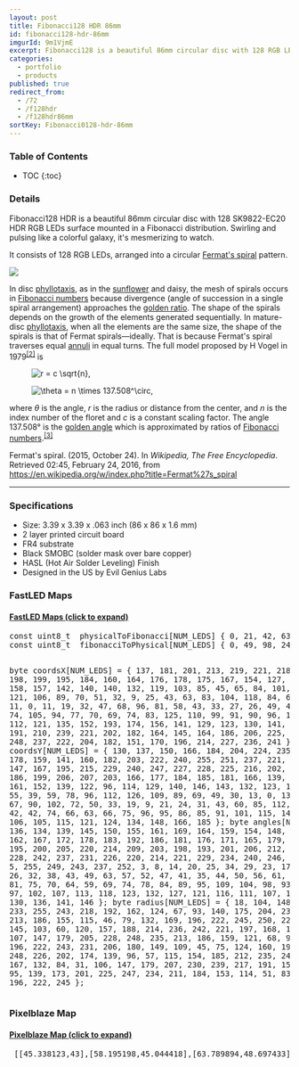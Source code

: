```yaml
---
layout: post
title: Fibonacci128 HDR 86mm
id: fibonacci128-hdr-86mm
imgurId: 9m1VjmE
excerpt: Fibonacci128 is a beautiful 86mm circular disc with 128 RGB LEDs surface mounted in a Fibonacci distribution.  Swirling and pulsing like a colorful galaxy, it's mesmerizing to watch.
categories:
  - portfolio
  - products
published: true
redirect_from:
  - /72
  - /f128hdr
  - /f128hdr86mm
sortKey: Fibonacci0128-hdr-86mm
---
```


<h3>Table of Contents</h3>

- TOC
{:toc}

### Details

Fibonacci128 HDR is a beautiful 86mm circular disc with 128 SK9822-EC20 HDR RGB LEDs surface mounted in a Fibonacci distribution. Swirling and pulsing like a colorful galaxy, it's mesmerizing to watch.

It consists of 128 RGB LEDs, arranged into a circular <a href="https://en.wikipedia.org/wiki/Fermat%27s_spiral">Fermat's spiral</a> pattern.

<a href="https://lectronz.com/stores/evilgeniuslabs" alt="I sell on Lectronz"><img src="https://lectronz-images.b-cdn.net/static/badges/i-sell-on-lectronz-medium.png" /></a>

<p>In disc <a href="https://en.wikipedia.org/wiki/Phyllotaxis" title="Phyllotaxis">phyllotaxis</a>, as in the <a href="https://en.wikipedia.org/wiki/Sunflower" title="Sunflower" class="mw-redirect">sunflower</a> and daisy, the mesh of spirals occurs in <a href="https://en.wikipedia.org/wiki/Fibonacci_number" title="Fibonacci number">Fibonacci numbers</a> because divergence (angle of succession in a single spiral arrangement) approaches the <a href="https://en.wikipedia.org/wiki/Golden_ratio" title="Golden ratio">golden ratio</a>. The shape of the spirals depends on the growth of the elements generated sequentially. In mature-disc <a href="https://en.wikipedia.org/wiki/Phyllotaxis" title="Phyllotaxis">phyllotaxis</a>, when all the elements are the same size, the shape of the spirals is that of Fermat spirals—ideally. That is because Fermat's spiral traverses equal <a href="https://en.wikipedia.org/wiki/Annulus_(mathematics)" title="Annulus (mathematics)">annuli</a> in equal turns. The full model proposed by H Vogel in 1979<sup id="cite_ref-2" class="reference"><a href="https://en.wikipedia.org/wiki/Fermat%27s_spiral#cite_note-2"><span>[</span>2<span>]</span></a></sup> is</p>
<dl>
<dd><img class="mwe-math-fallback-image-inline tex" alt="r = c \sqrt{n}," src="https://upload.wikimedia.org/math/7/8/1/7819d3be1d513629c44d336b5974553d.png" /></dd>
</dl>
<dl>
<dd><img class="mwe-math-fallback-image-inline tex" alt="\theta = n \times 137.508^\circ," src="https://upload.wikimedia.org/math/e/6/8/e6814eb420c2d2ea10a2fcba5e0cdc9d.png" /></dd>
</dl>
<p>where <i>θ</i> is the angle, <i>r</i> is the radius or distance from the center, and <i>n</i> is the index number of the floret and <i>c</i> is a constant scaling factor. The angle 137.508° is the <a href="https://en.wikipedia.org/wiki/Golden_angle" title="Golden angle">golden angle</a> which is approximated by ratios of <a href="https://en.wikipedia.org/wiki/Fibonacci_number" title="Fibonacci number">Fibonacci numbers</a>.<sup id="cite_ref-3" class="reference"><a href="https://en.wikipedia.org/wiki/Fermat%27s_spiral#cite_note-3"><span>[</span>3<span>]</span></a></sup></p>

<p>Fermat's spiral. (2015, October 24).  In <i>Wikipedia, The Free Encyclopedia</i>. Retrieved 02:45, February 24, 2016, from <a class="external free" href="https://en.wikipedia.org/w/index.php?title=Fermat%27s_spiral">https://en.wikipedia.org/w/index.php?title=Fermat%27s_spiral</a>
</p>

---

### Specifications

- Size: 3.39 x 3.39 x .063 inch (86 x 86 x 1.6 mm)
- 2 layer printed circuit board
- FR4 substrate
- Black SMOBC (solder mask over bare copper)
- HASL (Hot Air Solder Leveling) Finish
- Designed in the US by Evil Genius Labs

### FastLED Maps

<div class="panel-group" id="accordion0" role="tablist" aria-multiselectable="true">

  <div class="panel panel-default">
    <div class="panel-heading" role="tab" id="heading0One">
      <h4 class="panel-title">
        <a role="button" data-toggle="collapse" data-parent="#accordion0" href="#collapse0One" aria-expanded="false" aria-controls="collapse0One">
          FastLED Maps (click to expand)
        </a>
      </h4>
    </div>
    <div id="collapse0One" class="panel-collapse collapse" role="tabpanel" aria-labelledby="headingOne">
      <div class="panel-body">
        <pre>
const uint8_t  physicalToFibonacci[NUM_LEDS] { 0, 21, 42, 63, 84, 105, 126, 113, 92, 71, 50, 29, 8, 16, 37, 58, 79, 100, 121, 108, 87, 66, 45, 24, 3, 11, 32, 53, 74, 95, 116, 124, 103, 82, 61, 40, 19, 6, 27, 48, 69, 90, 111, 119, 98, 77, 56, 35, 14, 1, 22, 43, 64, 85, 106, 127, 114, 93, 72, 51, 30, 9, 17, 38, 59, 80, 101, 122, 109, 88, 67, 46, 25, 4, 12, 33, 54, 75, 96, 117, 125, 104, 83, 62, 41, 20, 7, 28, 49, 70, 91, 112, 120, 99, 78, 57, 36, 15, 2, 23, 44, 65, 86, 107, 115, 94, 73, 52, 31, 10, 18, 39, 60, 81, 102, 123, 110, 89, 68, 47, 26, 5, 13, 34, 55, 76, 97, 118 };
const uint8_t  fibonacciToPhysical[NUM_LEDS] { 0, 49, 98, 24, 73, 121, 37, 86, 12, 61, 109, 25, 74, 122, 48, 97, 13, 62, 110, 36, 85, 1, 50, 99, 23, 72, 120, 38, 87, 11, 60, 108, 26, 75, 123, 47, 96, 14, 63, 111, 35, 84, 2, 51, 100, 22, 71, 119, 39, 88, 10, 59, 107, 27, 76, 124, 46, 95, 15, 64, 112, 34, 83, 3, 52, 101, 21, 70, 118, 40, 89, 9, 58, 106, 28, 77, 125, 45, 94, 16, 65, 113, 33, 82, 4, 53, 102, 20, 69, 117, 41, 90, 8, 57, 105, 29, 78, 126, 44, 93, 17, 66, 114, 32, 81, 5, 54, 103, 19, 68, 116, 42, 91, 7, 56, 104, 30, 79, 127, 43, 92, 18, 67, 115, 31, 80, 6, 55 };

byte coordsX[NUM_LEDS] = { 137, 181, 201, 213, 219, 221, 218, 193, 198, 199, 195, 184, 160, 164, 176, 178, 175, 167, 154, 127, 142, 152, 158, 157, 142, 140, 140, 132, 119, 103, 85, 45, 65, 84, 101, 116, 126, 121, 106, 89, 70, 51, 32, 9, 25, 43, 63, 83, 104, 118, 84, 62, 42, 25, 11, 0, 11, 19, 32, 47, 68, 96, 81, 58, 43, 33, 27, 26, 49, 47, 50, 58, 74, 105, 94, 77, 70, 69, 74, 83, 125, 110, 99, 91, 90, 96, 114, 108, 112, 121, 135, 152, 193, 174, 156, 141, 129, 123, 130, 141, 155, 172, 191, 210, 239, 221, 202, 182, 164, 145, 164, 186, 206, 225, 241, 255, 248, 237, 222, 204, 182, 151, 170, 196, 214, 227, 236, 241 };
byte coordsY[NUM_LEDS] = { 130, 137, 150, 166, 184, 204, 224, 235, 216, 197, 178, 159, 141, 160, 182, 203, 222, 240, 255, 251, 237, 221, 202, 180, 147, 167, 195, 215, 229, 240, 247, 227, 228, 225, 216, 202, 181, 158, 186, 199, 206, 207, 203, 166, 177, 184, 185, 181, 166, 139, 161, 165, 161, 152, 139, 122, 96, 114, 129, 140, 146, 143, 132, 123, 110, 93, 74, 55, 39, 59, 78, 96, 112, 126, 109, 89, 69, 49, 30, 13, 0, 13, 28, 46, 67, 90, 102, 72, 50, 33, 19, 9, 21, 24, 31, 43, 60, 85, 112, 75, 57, 47, 42, 42, 74, 66, 63, 66, 75, 96, 95, 86, 85, 91, 101, 115, 142, 126, 114, 106, 105, 115, 121, 124, 134, 148, 166, 185 };
byte angles[NUM_LEDS] = { 136, 134, 139, 145, 150, 155, 161, 169, 164, 159, 154, 148, 143, 157, 162, 167, 172, 178, 183, 192, 186, 181, 176, 171, 165, 179, 184, 189, 195, 200, 205, 220, 214, 209, 203, 198, 193, 201, 206, 212, 217, 223, 228, 242, 237, 231, 226, 220, 214, 221, 229, 234, 240, 246, 251, 2, 11, 5, 255, 249, 243, 237, 252, 3, 8, 14, 20, 25, 34, 29, 23, 17, 12, 4, 21, 26, 32, 38, 43, 49, 63, 57, 52, 47, 41, 35, 44, 50, 56, 61, 66, 72, 86, 81, 75, 70, 64, 59, 69, 74, 78, 84, 89, 95, 109, 104, 98, 93, 88, 84, 97, 102, 107, 113, 118, 123, 132, 127, 121, 116, 111, 107, 121, 125, 130, 136, 141, 146 };
byte radius[NUM_LEDS] = { 18, 104, 148, 180, 207, 233, 255, 243, 218, 192, 162, 124, 67, 93, 140, 175, 204, 230, 251, 238, 213, 186, 155, 115, 46, 79, 132, 169, 196, 222, 245, 250, 229, 206, 178, 145, 103, 60, 120, 157, 188, 214, 236, 242, 221, 197, 168, 135, 87, 29, 107, 147, 179, 205, 228, 248, 235, 213, 186, 159, 121, 68, 91, 136, 168, 196, 222, 243, 231, 206, 180, 149, 109, 45, 75, 124, 160, 191, 217, 239, 248, 226, 202, 174, 139, 96, 57, 115, 154, 185, 212, 235, 243, 220, 196, 167, 132, 84, 31, 106, 147, 179, 207, 230, 239, 217, 191, 159, 124, 70, 95, 139, 173, 201, 225, 247, 234, 211, 184, 153, 114, 51, 83, 132, 167, 196, 222, 245 };
        </pre>
      </div>
    </div>
  </div>
</div>

### Pixelblaze Map

<div class="panel-group" id="accordion" role="tablist" aria-multiselectable="true">

  <div class="panel panel-default">
    <div class="panel-heading" role="tab" id="headingOne">
      <h4 class="panel-title">
        <a role="button" data-toggle="collapse" data-parent="#accordion" href="#collapseOne" aria-expanded="false" aria-controls="collapseOne">
          Pixelblaze Map (click to expand)
        </a>
      </h4>
    </div>
    <div id="collapseOne" class="panel-collapse collapse" role="tabpanel" aria-labelledby="headingOne">
      <div class="panel-body">
        <pre>
 [[45.338123,43],[58.195198,45.044418],[63.789894,48.697433],[67.25679,53.29055],[69.148987,58.495949],[69.648453,64.056137],[68.845367,69.741806],[61.471832,72.996025],[63.13755,67.613869],[63.432163,62.086205],[62.156754,56.607666],[58.897614,51.35516],[52.055382,46.306988],[53.270424,51.655849],[56.605034,57.997173],[57.343243,63.830036],[56.333427,69.295349],[53.91523,74.300003],[50.305405,78.70813],[42.49651,77.439056],[46.675785,73.711296],[49.745895,69.107109],[51.410019,63.658001],[51.13736,57.20063],[46.763866,47.90929],[46.355984,53.699272],[46.192993,61.578178],[43.881912,67.16967],[40.228294,71.405548],[35.601501,74.455147],[30.26886,76.342003],[18.813492,70.86132],[24.531694,71.116814],[30.005909,70.077301],[34.998459,67.665672],[39.233727,63.703339],[42.325642,57.586006],[40.811485,51.141201],[36.305767,58.995712],[31.356773,62.867508],[26.015711,64.71228],[20.488203,64.970779],[14.983789,63.837341],[8.355934,53.313129],[13.076317,56.473614],[18.287779,58.383907],[23.839783,58.831543],[29.621307,57.462208],[35.758469,53.3004],[40.01384,45.735569],[30.125214,51.95808],[23.597326,52.957428],[17.967846,51.866352],[13.075785,49.274487],[8.966934,45.486935],[5.732117,40.731461],[8.968613,33.316597],[11.35515,38.428303],[14.846581,42.725899],[19.452837,45.935024],[25.341887,47.654835],[33.579403,46.888714],[29.179279,43.571568],[22.570559,41.106918],[18.143475,37.281097],[15.233221,32.551777],[13.663933,27.215158],[13.371822,21.516418],[20.002306,17.147699],[19.410398,22.722937],[20.221064,28.196552],[22.624126,33.343975],[27.092329,37.92514],[36.09285,41.778229],[32.885128,37.138252],[27.868717,31.281563],[25.865625,25.613293],[25.741718,20.029524],[27.125671,14.660919],[29.809525,9.672592],[42.00972,5.970367],[37.598827,9.632435],[34.237846,14.083134],[32.15147,19.21633],[31.654659,24.971411],[33.407722,31.505299],[38.826233,34.963699],[37.025379,26.389368],[38.115402,20.254522],[40.842247,15.320278],[44.768547,11.419914],[49.612755,8.557182],[61.656063,11.863894],[56.028603,12.698933],[50.880199,14.783081],[46.464294,18.166878],[43.097244,23.023287],[41.326958,30.089825],[43.457077,37.791813],[46.517998,27.361439],[50.667374,22.317661],[55.565025,19.372162],[60.931099,18.015265],[66.525017,18.061241],[74.772781,27.083723],[69.563217,24.899553],[64.088806,24.055708],[58.528931,24.755291],[53.03693,27.39006],[47.541344,33.295383],[53.081104,32.96785],[59.553642,30.435913],[65.377167,30.321327],[70.702316,31.879082],[75.45256,34.782265],[79.506874,38.810135],[77.57753,46.544483],[74.266373,42.011993],[69.993881,38.495998],[64.777634,36.285572],[58.452179,35.860527],[49.543053,38.837841],[54.865871,40.391266],[62.355602,41.396317],[67.601547,44.257637],[71.428566,48.314262],[74.007614,53.22543],[75.375763,58.730499]]
        </pre>
      </div>
    </div>
  </div>

</div>

